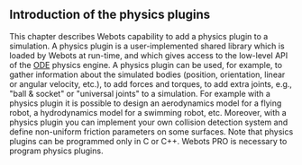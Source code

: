 ## Introduction of the physics plugins

This chapter describes Webots capability to add a physics plugin to a
simulation. A physics plugin is a user-implemented shared library which is
loaded by Webots at run-time, and which gives access to the low-level API of the
[ODE](http://www.ode.org) physics engine. A physics plugin can be used, for
example, to gather information about the simulated bodies (position,
orientation, linear or angular velocity, etc.), to add forces and torques, to
add extra joints, e.g., "ball & socket" or "universal joints" to a simulation.
For example with a physics plugin it is possible to design an aerodynamics model
for a flying robot, a hydrodynamics model for a swimming robot, etc. Moreover,
with a physics plugin you can implement your own collision detection system and
define non-uniform friction parameters on some surfaces. Note that physics
plugins can be programmed only in C or C++. Webots PRO is necessary to program
physics plugins.
